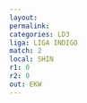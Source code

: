 ```yaml
---
layout: 
permalink: 
categories: LD3
liga: LIGA INDIGO
match: 2
local: SHIN
r1: 0
r2: 0
out: EKW
---
```

